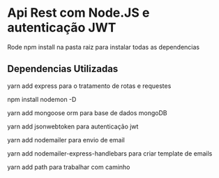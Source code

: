 # Api Rest com Node.JS e autenticação JWT

Rode npm install na pasta raiz para instalar todas as dependencias

## Dependencias Utilizadas
yarn add express
    para o tratamento de  rotas e requestes

npm install nodemon -D
    
yarn add mongoose 
    orm para base de dados mongoDB
    
yarn add jsonwebtoken
    para autenticação jwt

yarn add nodemailer
    para envio de email

yarn add nodemailer-express-handlebars
    para criar template de emails

yarn add path 
    para trabalhar com caminho
